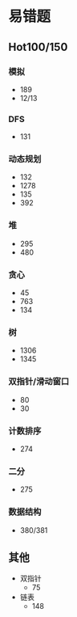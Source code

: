 # 易错题

## Hot100/150

### 模拟

- 189
- 12/13

### DFS

- 131

### 动态规划

- 132
- 1278
- 135
- 392

### 堆

- 295
- 480

### 贪心

- 45
- 763
- 134

### 树

- 1306
- 1345

### 双指针/滑动窗口

- 80
- 30

### 计数排序

- 274

### 二分

- 275

### 数据结构

- 380/381

## 其他

- 双指针
  - 75
- 链表
  - 148
